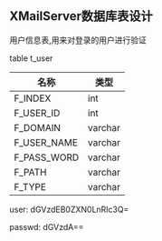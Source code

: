 ## XMailServer数据库表设计


用户信息表,用来对登录的用户进行验证

table t_user


|名称|类型|
|----|---|
|F_INDEX|int|
|F_USER_ID|int|
|F_DOMAIN|varchar|
|F_USER_NAME|varchar|
|F_PASS_WORD|varchar|
|F_PATH|varchar|
|F_TYPE|varchar|


user:
dGVzdEB0ZXN0LnRlc3Q=

passwd:
dGVzdA==


